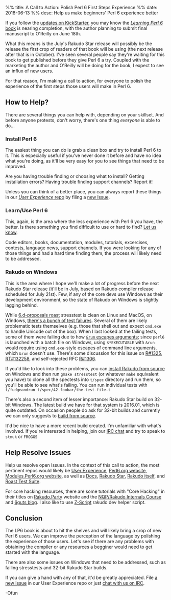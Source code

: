 %% title: A Call to Action: Polish Perl 6 First Steps Experience
%% date: 2018-06-13
%% desc: Help us make beginners' Perl 6 experience better

If you follow the [updates on KickStarter](https://www.kickstarter.com/projects/1422827986/learning-perl-6?ref=user_menu), you may know the [*Learning Perl 6* book](https://www.learningperl6.com/book/) is nearing completion, with the author planning to submit final manuscript to O'Reilly on
June 18th.

What this means is the July's Rakudo Star release will possibly be the release the first crop of readers of that book will be using (the next release after that is in October). I've seen several people say they're waiting for this book to get
published before they give Perl 6 a try. Coupled with the marketing the author
and O'Reilly will be doing for the book, I expect to see an influx of new
users.

For that reason, I'm making a call to action, for everyone to polish the
experience of the first steps those users will make in Perl 6.

## How to Help?

There are several things you can help with, depending on your skillset. And
before anyone protests, don't worry, there's one thing *everyone* is able to
do…

### Install Perl 6

The easiest thing you can do is grab a clean box and try to install Perl 6
to it. This is especially useful if you've never done it before and have
no idea what you're doing, as it'll be very easy for you to see things that
need to be improved.

Are you having trouble finding or choosing what to install? Getting installation errors? Having trouble finding support channels? Report it!

Unless you can think of a better place, you can always report these things
in our [*User Experience*
repo](https://github.com/perl6/user-experience/issues) by filing a [new Issue](https://github.com/perl6/user-experience/issues/new).

### Learn/Use Perl 6

This, again, is the area where the less experience with Perl 6 you have, the
better. Is there something you find difficult to use or hard to find? [Let us know](https://github.com/perl6/user-experience/issues).

Code editors, books, documentation, modules, tutorials, excercises, contests, language news, support channels. If you were looking for any of those things and had a hard time finding them, the process will likely need to be addressed.

### Rakudo on Windows

This is the area where I hope we'll make a lot of progress before the next
Rakudo Star release (it'll be in July, based on Rakudo compiler release scheduled for July 21st). Few, if any of the core devs use Windows as their
development environment, so the state of Rakudo on Windows is slightly lagging
behind.

While [6.d-proposals roast](https://github.com/perl6/roast/) stresstest
is clean on Linux and MacOS, on Windows,
[there's a bunch of test failures](https://github.com/perl6/roast/issues/320#issuecomment-379595368). Several of them are likely problematic tests themselves (e.g. those that shell out and expect
`cmd.exe` to handle Unicode out of the box). When I last looked at the failing tests, some of them were failing due to how
[`&run` escapes arguments](https://rt.perl.org/Ticket/Display.html?id=132258#ticket-history); since `perl6` is launched with a batch file on
Windows, using `$*EXECUTABLE` with `&run` would require using `cmd.exe`-style
escapes of command line arguments, which `&run` doesn't use. There's some discussion for this issue on [R#1325](https://github.com/rakudo/rakudo/issues/1325), [RT#132258](https://rt.perl.org/Ticket/Display.html?id=132258#ticket-history), and self-rejected RFC [R#1306](https://github.com/rakudo/rakudo/issues/1306).

If you'd like to look into these problems, you can [install Rakudo from source](https://rakudo.org/files/rakudo/source) on Windows and then run `gmake stresstest` (or whatever `make` equivalent you have) to clone all the spectests into `t/spec` directory and run them, so you'll be able to see what's failing. You can run individual tests with `t/fudgeandrun t/spec/42-foobar/the-test-file.t`

There's also a second item of lesser importance: Rakudo Star build on 32-bit Windows. The latest build we have for that system is 2016.01, which is quite
outdated. On occasion people do ask for 32-bit builds and currently we can
only suggests to [build from source](https://rakudo.org/files/rakudo/source).

It'd be nice to have a more recent build created. I'm unfamiliar with what's
involved. If you're interested in helping, join our [IRC chat](https://docs.perl6.org/webchat.html) and try to speak to `stmuk` or `FROGGS`

## Help Resolve Issues

Help us resolve open Issues. In the context of this call to action, the most pertinent repos would likely be [User Experience](https://github.com/perl6/user-experience/issues), [Perl6.org website](https://github.com/perl6/perl6.org/issues), [Modules.Perl6.org website](https://github.com/perl6/modules.perl6.org/issues), as well as [Docs](https://github.com/perl6/doc/issues),
[Rakudo Star](https://github.com/rakudo/star/issues), [Rakudo itself](https://github.com/rakudo/rakudo/issues), and [Roast Test Suite](https://github.com/perl6/roast/issues/).

For core hacking resources, there are some tutorials with "Core Hacking" in their titles on [Rakudo.Party](https://rakudo.party/) website
and the [NQP/Rakudo Internals Course](https://github.com/edumentab/rakudo-and-nqp-internals-course) and [6guts blog](https://6guts.wordpress.com/). I also
like to use [Z-Script](https://github.com/zoffixznet/z) rakudo dev
helper script.

## Conclusion

The LP6 book is about to hit the shelves and will likely bring a crop of
new Perl 6 users. We can improve the perception of the language by polishing
the experience of those users. Let's see if there are any problems with obtaining the compiler or any resources a begginer would need to get started
with the language.

There are also some issues on Windows that need to be addressed, such as
failing stresstests and 32-bit Rakudo Star builds.

If you can give a hand with any of that, it'd be greatly appreciated. File
[a new Issue](https://github.com/perl6/user-experience/issues/new) in our User Experience repo or just [chat with us on IRC](https://docs.perl6.org/webchat.html).

-Ofun